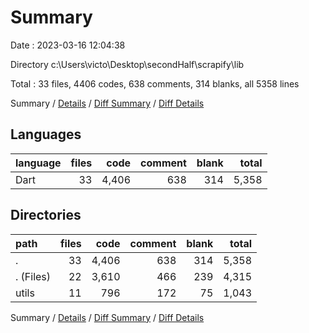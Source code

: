 # Summary

Date : 2023-03-16 12:04:38

Directory c:\\Users\\victo\\Desktop\\secondHalf\\scrapify\\lib

Total : 33 files,  4406 codes, 638 comments, 314 blanks, all 5358 lines

Summary / [Details](details.md) / [Diff Summary](diff.md) / [Diff Details](diff-details.md)

## Languages
| language | files | code | comment | blank | total |
| :--- | ---: | ---: | ---: | ---: | ---: |
| Dart | 33 | 4,406 | 638 | 314 | 5,358 |

## Directories
| path | files | code | comment | blank | total |
| :--- | ---: | ---: | ---: | ---: | ---: |
| . | 33 | 4,406 | 638 | 314 | 5,358 |
| . (Files) | 22 | 3,610 | 466 | 239 | 4,315 |
| utils | 11 | 796 | 172 | 75 | 1,043 |

Summary / [Details](details.md) / [Diff Summary](diff.md) / [Diff Details](diff-details.md)
